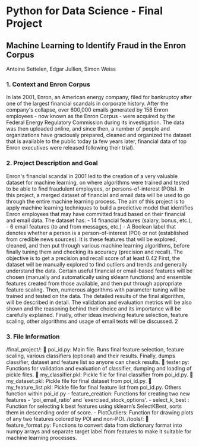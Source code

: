 # Python for Data Science - Final Project
## Machine Learning to Identify Fraud in the Enron Corpus


Antoine Settelen, Edgar Jullien, Simon Weiss

### 1. Context and Enron Corpus
In late 2001, Enron, an American energy company, filed for bankruptcy after one of the largest financial scandals in corporate history. After the company's collapse, over 600,000 emails generated by 158 Enron employees - now known as the Enron Corpus - were acquired by the Federal Energy Regulatory Commission during its investigation. The data was then uploaded online, and since then, a number of people and organizations have graciously prepared, cleaned and organized the dataset that is available to the public today (a few years later, financial data of top Enron executives were released following their trial).
### 2. Project Description and Goal
Enron's financial scandal in 2001 led to the creation of a very valuable dataset for machine learning, on where algorithms were trained and tested to be able to find fraudulent employees, or persons-of-interest (POIs). In this project, a merged dataset of financial and email data will be used to go through the entire machine learning process.
The aim of this project is to apply machine learning techniques to build a predictive model that identifies Enron employees that may have committed fraud based on their financial and email data.
The dataset has: - 14 financial features (salary, bonus, etc.), - 6 email features (to and from messages, etc.) - A Boolean label that denotes whether a person is a person-of-interest (POI) or not (established from credible news sources).
It is these features that will be explored, cleaned, and then put through various machine learning algorithms, before finally tuning them and checking its accuracy (precision and recall).
The objective is to get a precision and recall score of at least 0.42
First, the dataset will be manually explored to find outliers and trends and generally understand the data. Certain useful financial or email-based features will be chosen (manually and automatically using sklearn functions) and ensemble features created from those available, and then put through appropriate feature scaling. Then, numerous algorithms with parameter tuning will be trained and tested on the data. The detailed results of the final algorithm, will be described in detail. The validation and evaluation metrics will be also shown and the reasoning behind their choice and its importance will be carefully explained. Finally, other ideas involving feature selection, feature scaling, other algorithms and usage of email texts will be discussed.
2

### 3. File Information
/final_project/:  poi_id.py: Main file. Runs final feature selection, feature scaling, various classifiers (optional) and their results. Finally, dumps classifier, dataset and feature list so anyone can check results.  tester.py: Functions for validation and evaluation of classifier, dumping and loading of pickle files.  my_classifier.pkl: Pickle file for final classifier from poi_id.py.  my_dataset.pkl: Pickle file for final dataset from poi_id.py.  my_feature_list.pkl: Pickle file for final feature list from poi_id.py. Others function within poi_id.py - feature_creation: Functions for creating two new features - 'poi_email_ratio' and 'exercised_stock_options'. - select_k_best : Function for selecting k best features using sklearn’s SelectKBest, sorts them in descending order of score. - PlotOutliers: Function for drawing plots of any two features colored by POI and non-POI. /tools/:  feature_format.py: Functions to convert data from dictionary format into numpy arrays and separate target label from features to make it suitable for machine learning processes.

